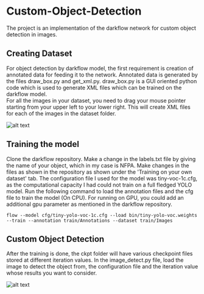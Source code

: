 # Custom-Object-Detection
The project is an implementation of the darkflow network for custom object detection in images.

## Creating Dataset
For object detection by darkflow model, the first requirement is creation of annotated data for feeding it to the network. Annotated data is generated by the files draw_box.py and get_xml.py. 
draw_box.py is a GUI oriented python code which is used to generate XML files which can be trained on the darkflow model.  
For all the images in your dataset, you need to drag your mouse pointer starting from your upper left to your lower right. This will create XML files for each of the images in the dataset folder. 

![alt text](https://github.com/priyamehta01/Custom-Object-Detection/images/gui.png)

## Training the model 
Clone the darkflow repository. 
Make a change in the labels.txt file by giving the name of your object, which in my case is NFPA. 
Make changes in the files as shown in the repository as shown under the 'Training on your own dataset' tab. 
The configuration file I used for the model was tiny-voc-1c.cfg, as the computational capacity I had could not train on a full fledged YOLO model.
Run the following command to load the annotation files and the cfg file to train the model (On CPU). For running on GPU, you could add an additional gpu parameter as mentioned in the darkflow repository.  
```
flow --model cfg/tiny-yolo-voc-1c.cfg --load bin/tiny-yolo-voc.weights --train --annotation train/Annotations --dataset train/Images
```

## Custom Object Detection
After the training is done, the ckpt folder will have various checkpoint files stored at different iteration values. In the image_detect.py file, load the image to detect the object from, the configuration file and the iteration value whose results you want to consider. 

![alt text](https://github.com/priyamehta01/Custom-Object-Detection/images/output.png)

